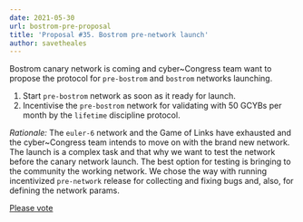 ```yaml
---
date: 2021-05-30
url: bostrom-pre-proposal
title: 'Proposal #35. Bostrom pre-network launch'
author: savetheales
---
```


Bostrom canary network is coming and cyber~Congress team want to propose the protocol for `pre-bostrom` and `bostrom` networks launching.

1. Start `pre-bostrom` network as soon as it ready for launch.
2. Incentivise the `pre-bostrom` network for validating with 50 GCYBs per month by the `lifetime` discipline protocol.

*Rationale:*  The `euler-6` network and the Game of Links have exhausted and the cyber~Congress team intends to move on with the brand new network. The launch is a complex task and that why we want to test the network before the canary network launch. The best option for testing is bringing to the community the working network. We chose the way with running incentivized `pre-network` release for collecting and fixing bugs and, also, for defining the network params.

[Please vote](https://cyber.page/governance/35)
